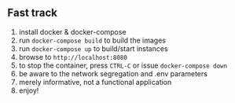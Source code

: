 Fast track 
-----------

1. install docker & docker-compose
1. run `docker-compose build` to build the images
1. run `docker-compose up` to build/start instances
1. browse to `http://localhost:8080`
1. to stop the container, press `CTRL-C` or issue `docker-compose down`
1. be aware to the network segregation and .env parameters
1. merely informative, not a functional application
1. enjoy!

